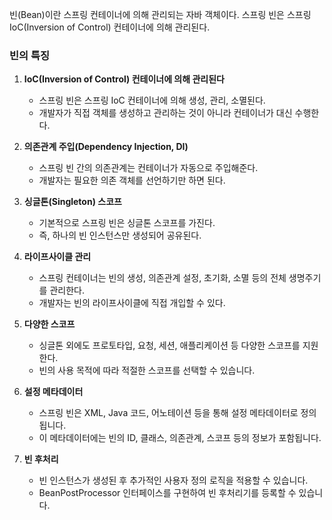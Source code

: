 빈(Bean)이란 스프링 컨테이너에 의해 관리되는 자바 객체이다. 스프링 빈은 스프링 IoC(Inversion of Control) 컨테이너에 의해 관리된다.

### 빈의 특징

1. **IoC(Inversion of Control) 컨테이너에 의해 관리된다**
    - 스프링 빈은 스프링 IoC 컨테이너에 의해 생성, 관리, 소멸된다.
    - 개발자가 직접 객체를 생성하고 관리하는 것이 아니라 컨테이너가 대신 수행한다.
    
1. **의존관계 주입(Dependency Injection, DI)**
    - 스프링 빈 간의 의존관계는 컨테이너가 자동으로 주입해준다.
    - 개발자는 필요한 의존 객체를 선언하기만 하면 된다.
	
1. **싱글톤(Singleton) 스코프**
    - 기본적으로 스프링 빈은 싱글톤 스코프를 가진다.
    - 즉, 하나의 빈 인스턴스만 생성되어 공유된다.
    
1. **라이프사이클 관리**
    - 스프링 컨테이너는 빈의 생성, 의존관계 설정, 초기화, 소멸 등의 전체 생명주기를 관리한다.
    - 개발자는 빈의 라이프사이클에 직접 개입할 수 있다.
    
1. **다양한 스코프**
    - 싱글톤 외에도 프로토타입, 요청, 세션, 애플리케이션 등 다양한 스코프를 지원한다.
    - 빈의 사용 목적에 따라 적절한 스코프를 선택할 수 있습니다.
    
1. **설정 메타데이터**
    - 스프링 빈은 XML, Java 코드, 어노테이션 등을 통해 설정 메타데이터로 정의됩니다.
    - 이 메타데이터에는 빈의 ID, 클래스, 의존관계, 스코프 등의 정보가 포함됩니다.
    
1. **빈 후처리**
    - 빈 인스턴스가 생성된 후 추가적인 사용자 정의 로직을 적용할 수 있습니다.
    - BeanPostProcessor 인터페이스를 구현하여 빈 후처리기를 등록할 수 있습니다.
